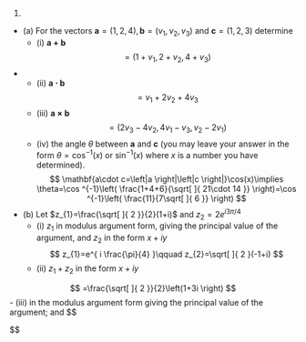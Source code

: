 1. 
- (a) For the vectors $\mathbf{a}=(1,2,4),\mathbf{b}=(v_{1},v_{2},v_{3})$ and $\mathbf{c}=(1,2,3)$ determine 
	- (i) $\mathbf{a+b}$
$$
=(1+v_{1},2+v_{2},4+v_{3})
$$
- 
	- (ii) $\mathbf{a\cdot b}$
$$
=v_{1}+2v_{2}+4v_{3}
$$
	- (iii) $\mathbf{a\times b}$
$$
=(2v_{3}-4v_{2},4v_{1}-v_{3},v_{2}-2v_{1})
$$
	- (iv) the angle $θ$ between $\mathbf{a}$ and $\mathbf{c}$ (you may leave your answer in the form $θ = \cos ^{-1}(x)$ or $\sin ^{-1}(x)$ where $x$ is a number you have determined).
$$
\mathbf{a\cdot c=\left|a \right|\left|c \right|}\cos(x)\implies \theta=\cos ^{-1}\left(  \frac{1+4+6}{\sqrt[  ]{ 21\cdot 14 }} \right)=\cos ^{-1}\left(  \frac{11}{7\sqrt[  ]{ 6 }} \right)
$$
- (b) Let $z_{1}=\frac{\sqrt[  ]{ 2 }}{2}(1+i)$ and $z_{2}=2e^{ i3\pi/4 }$
	- (i) $z_{1}$ in modulus argument form, giving the principal value of the argument, and $z_{2}$ in the form $x + iy$
$$
z_{1}=e^{ i \frac{\pi}{4} }\qquad z_{2}=\sqrt[  ]{ 2 }(-1+i)
$$
	- (ii) $z_{1}+z_{2}$ in the form $x+iy$ 

$$
=\frac{\sqrt[  ]{ 2 }}{2}\left(1+3i \right)
$$
	- (iii) in the modulus argument form giving the principal value of the argument; and
$$

$$